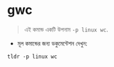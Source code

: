 # gwc

> এই কমান্ড একটি উপনাম `-p linux wc`.

- মূল কমান্ডের জন্য ডকুমেন্টেশন দেখুন:

`tldr -p linux wc`
